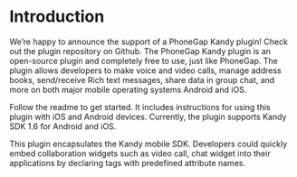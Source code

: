 # Introduction

We’re happy to announce the support of a PhoneGap Kandy plugin! Check out the plugin repository on Github. The PhoneGap Kandy plugin is an open-source plugin and completely free to use, just like PhoneGap. The plugin allows developers to make voice and video calls, manage address books, send/receive Rich text messages, share data in group chat, and more on both major mobile operating systems Android and iOS.

Follow the readme to get started. It includes instructions for using this plugin with iOS and Android devices. Currently, the plugin supports Kandy SDK 1.6 for Android and iOS.

This plugin encapsulates the Kandy mobile SDK. Developers could quickly embed collaboration widgets such as video call, chat widget into their applications by declaring tags with predefined attribute names.

[Github]: <https://github.com/Kandy-IO/kandy-phonegap>
[readme]: <https://github.com/Kandy-IO/kandy-phonegap/blob/master/README.md>
